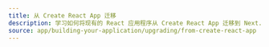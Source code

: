 ```yaml
---
title: 从 Create React App 迁移
description: 学习如何将现有的 React 应用程序从 Create React App 迁移到 Next.js。
source: app/building-your-application/upgrading/from-create-react-app
---
```


